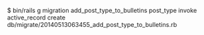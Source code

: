 $ bin/rails g migration add_post_type_to_bulletins post_type
      invoke  active_record
      create    db/migrate/20140513063455_add_post_type_to_bulletins.rb

